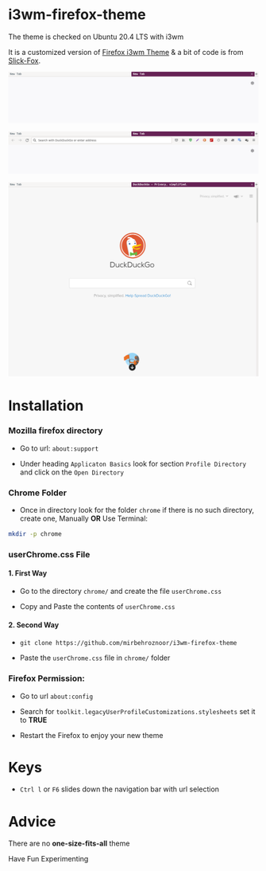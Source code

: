 # i3wm-firefox-theme

The theme is checked on Ubuntu 20.4 LTS with i3wm

It is a customized version of [Firefox i3wm Theme](https://github.com/aadilayub/firefox-i3wm-theme) & a bit of code is from [Slick-Fox](https://github.com/Etesam913/slick-fox).


![](i3wm-firefox-1.png)

![](i3wm-firefox-2.png)

![](i3wm-firefox-3.png)


# Installation


### Mozilla firefox directory

* Go to url: `about:support`

* Under heading `Applicaton Basics` look for section `Profile Directory` and click on the `Open Directory`

### Chrome Folder

* Once in directory look for the folder `chrome` if there is no such directory, create one, Manually __OR__ Use Terminal:

```bash
mkdir -p chrome
```

### userChrome.css File

#### 1. First Way

* Go to the directory `chrome/` and create the file `userChrome.css`

* Copy and Paste the contents of `userChrome.css`

#### 2. Second Way

* `git clone https://github.com/mirbehroznoor/i3wm-firefox-theme`

* Paste the `userChrome.css` file in `chrome/` folder

### Firefox Permission:

* Go to url `about:config`

* Search for `toolkit.legacyUserProfileCustomizations.stylesheets` set it to __TRUE__

* Restart the Firefox to enjoy your new theme

# Keys

* `Ctrl l` or `F6` slides down the navigation bar with url selection

# Advice

   There are no __one-size-fits-all__ theme

   Have Fun Experimenting

